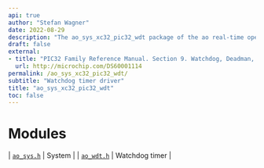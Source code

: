```yaml
---
api: true
author: "Stefan Wagner"
date: 2022-08-29
description: "The ao_sys_xc32_pic32_wdt package of the ao real-time operating system."
draft: false
external:
- title: "PIC32 Family Reference Manual. Section 9. Watchdog, Deadman, and Power-up Timers."
  url: http://microchip.com/DS60001114
permalink: /ao_sys_xc32_pic32_wdt/ 
subtitle: "Watchdog timer driver"
title: "ao_sys_xc32_pic32_wdt"
toc: false
---
```


# Modules

| [`ao_sys.h`](ao_sys.h.md) | System |
| [`ao_wdt.h`](ao_wdt.h.md) | Watchdog timer |
